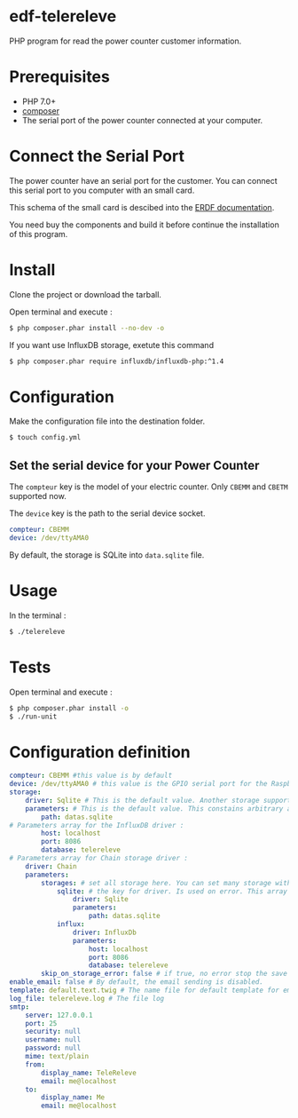 # edf-telereleve

PHP program for read the power counter customer information.

# Prerequisites

* PHP 7.0+
* [composer](https://getcomposer.org)
* The serial port of the power counter connected at your computer.

# Connect the Serial Port

The power counter have an serial port for the customer. You can connect this serial port to you computer with an small card.

This schema of the small card is descibed into the [ERDF documentation](doc/ERDF-NOI-CPT_02E.pdf).

You need buy the components and build it before continue the installation of this program.

# Install

Clone the project or download the tarball.

Open terminal and execute :

```bash
$ php composer.phar install --no-dev -o
```

If you want use InfluxDB storage, exetute this command

```bash
$ php composer.phar require influxdb/influxdb-php:^1.4
```

# Configuration

Make the configuration file into the destination folder.

```bash
$ touch config.yml
```

## Set the serial device for your Power Counter

The `compteur` key is the model of your electric counter. Only `CBEMM` and `CBETM` supported now.

The `device` key is the path to the serial device socket.

```yaml
compteur: CBEMM
device: /dev/ttyAMA0
```

By default, the storage is SQLite into `data.sqlite` file.

# Usage

In the terminal :

```bash
$ ./telereleve
```

# Tests


Open terminal and execute :

```bash
$ php composer.phar install -o
$ ./run-unit
```

# Configuration definition

```yaml
compteur: CBEMM #this value is by default
device: /dev/ttyAMA0 # this value is the GPIO serial port for the Raspberry Pi
storage:
    driver: Sqlite # This is the default value. Another storage supported is 'InfluxDb'.
    parameters: # This is the default value. This constains arbitrary array configuration key for the driver.
        path: datas.sqlite
# Parameters array for the InfluxDB driver :
        host: localhost
        port: 8086
        database: telereleve
# Parameters array for Chain storage driver :
    driver: Chain
    parameters:
        storages: # set all storage here. You can set many storage with same driver 
            sqlite: # the key for driver. Is used on error. This array contains the driver configuration.
                driver: Sqlite
                parameters:
                    path: datas.sqlite
            influx:
                driver: InfluxDb
                parameters:
                    host: localhost
                    port: 8086
                    database: telereleve
        skip_on_storage_error: false # if true, no error stop the save process. If one storage is on error, the error is ignored.
enable_email: false # By default, the email sending is disabled.
template: default.text.twig # The name file for default template for email body content.
log_file: telereleve.log # The file log
smtp:
    server: 127.0.0.1
    port: 25
    security: null 
    username: null
    password: null
    mime: text/plain
    from: 
        display_name: TeleReleve
        email: me@localhost
    to: 
        display_name: Me
        email: me@localhost
```
